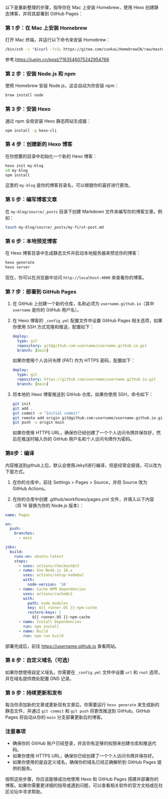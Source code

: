 以下是重新整理的步骤，指导你在 Mac 上安装 Homebrew，使用 Hexo 创建静态博客，并将其部署到 GitHub Pages：

### 第 1 步：在 Mac 上安装 Homebrew

打开 Mac 终端，并运行以下命令来安装 Homebrew：

```bash
/bin/zsh -c "$(curl -fsSL https://gitee.com/cunkai/HomebrewCN/raw/master/Homebrew.sh)"
```
参考:https://juejin.cn/post/7163546075242954766

### 第 2 步：安装 Node.js 和 npm

使用 Homebrew 安装 Node.js，这会自动为你安装 npm：

```bash
brew install node
```

### 第 3 步：安装 Hexo

通过 npm 全局安装 Hexo 静态网站生成器：

```bash
npm install -g hexo-cli
```

### 第 4 步：创建新的 Hexo 博客

在你想要的目录中初始化一个新的 Hexo 博客：

```bash
hexo init my-blog
cd my-blog
npm install
```

这里的 `my-blog` 是你的博客目录名，可以根据你的喜好进行更改。

### 第 5 步：编写博客文章

在 `my-blog/source/_posts` 目录下创建 Markdown 文件来编写你的博客文章。例如：

```bash
touch my-blog/source/_posts/my-first-post.md
```

### 第 6 步：本地预览博客

在 Hexo 博客目录中生成静态文件并启动本地服务器来预览你的博客：

```bash
hexo generate
hexo server
```

现在，你可以在浏览器中访问 `http://localhost:4000` 来查看你的博客。

### 第 7 步：部署到 GitHub Pages

1. 在 GitHub 上创建一个新的仓库，名称必须为 `username.github.io`（其中 `username` 是你的 GitHub 用户名）。
2. 在 Hexo 博客的 `_config.yml` 配置文件中设置 GitHub Pages 相关选项，如果你使用 SSH 方式克隆和推送，配置如下：

   ```yaml
   deploy:
     type: git
     repository: git@github.com:username/username.github.io.git
     branch: [main]
   ```

   如果你使用个人访问令牌 (PAT) 作为 HTTPS 密码，配置如下：

   ```yaml
   deploy:
     type: git
     repository: https://github.com/username/username.github.io.git
     branch: [main]
   ```

3. 将本地的 Hexo 博客推送到 GitHub 仓库。如果你使用 SSH，命令如下：

   ```bash
   git init
   git add .
   git commit -m "Initial commit"
   git remote add origin git@github.com:username/username.github.io.git
   git push -u origin main
   ```

   如果你使用 HTTPS URL，确保你已经创建了一个个人访问令牌并保存好，然后在推送时输入你的 GitHub 用户名和个人访问令牌作为密码。

### 第8步：编译

内容推送到github上后，默认会使用Jekyll进行编译，但是经常会报错，可以改为下面方式。
1. 在你的仓库中，前往 Settings > Pages > Source，并将 Source 改为 GitHub Actions。

2. 在你的仓库中创建 .github/workflows/pages.yml 文件，并填入以下内容（将 16 替换为你的 Node.js 版本）：

```yaml
name: Pages

on:
  push:
    branches:
      - main

jobs:
  build:
    runs-on: ubuntu-latest
    steps:
      - uses: actions/checkout@v3
      - name: Use Node.js 16.x
        uses: actions/setup-node@v2
        with:
          node-version: '16'
      - name: Cache NPM dependencies
        uses: actions/cache@v2
        with:
          path: node_modules
          key: ${{ runner.OS }}-npm-cache
          restore-keys: |
            ${{ runner.OS }}-npm-cache
      - name: Install Dependencies
        run: npm install
      - name: Build
        run: npm run build
  ```
部署完成后，前往 https://username.github.io 查看网站。


### 第 8 步：自定义域名（可选）

如果你想使用自定义域名，你需要在 `_config.yml` 文件中设置 `url` 和 `root` 选项，并在域名提供商处配置 DNS 记录。

### 第 9 步：持续更新和发布

每当你添加新的文章或更新现有文章后，你需要运行 `hexo generate` 来生成新的静态文件，并通过 `git commit` 和 `git push` 将更改推送到 GitHub。GitHub Pages 将自动从你的 `main` 分支部署更新后的博客。

### 注意事项

- 确保你的 GitHub 账户已经登录，并且你有足够的权限来创建仓库和推送代码。
- 如果你使用 HTTPS URL，确保你已经创建了一个个人访问令牌并保存好。
- 如果你使用的是自定义域名，确保你的域名已经正确解析到 GitHub Pages 提供的服务。

按照这些步骤，你应该能够成功地使用 Hexo 和 GitHub Pages 搭建并部署你的博客。如果你需要更详细的指导或遇到问题，可以查看相关软件的官方文档或在社区论坛中寻求帮助。